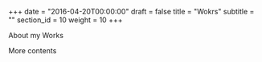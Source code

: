 +++
date = "2016-04-20T00:00:00"
draft = false
title = "Wokrs"
subtitle = ""
section_id = 10
weight = 10
+++

About my Works

<!--more-->

More contents
